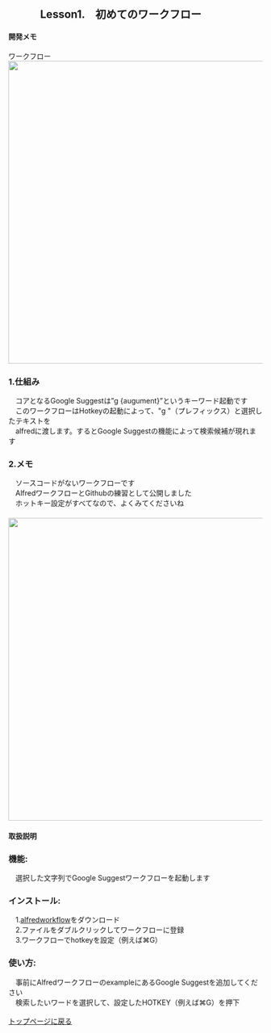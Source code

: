 
## 　　　Lesson1.　初めてのワークフロー

#### 開発メモ
ワークフロー
<br><img width="600" src="https://user-images.githubusercontent.com/40127279/126853221-7f6cee62-c8b2-487e-b77f-14cd7857ac9e.png">
### 1.仕組み
　コアとなるGoogle Suggestは”g {augument}”というキーワード起動です
<br>　このワークフローはHotkeyの起動によって、"g "（プレフィックス）と選択したテキストを
<br>　alfredに渡します。するとGoogle Suggestの機能によって検索候補が現れます
### 2.メモ
　ソースコードがないワークフローです
<br>　AlfredワークフローとGithubの練習として公開しました
<br>　ホットキー設定がすべてなので、よくみてくださいね
<br>　<img width="600" target="_self" src="https://user-images.githubusercontent.com/40127279/126853290-1d5ecd14-7565-404c-bc46-f0e6375bfd26.png">


#### 取扱説明
### 機能:
　選択した文字列でGoogle Suggestワークフローを起動します
### インストール:
　1.[alfredworkflow](https://github.com/KitanoTamotsu/googlesuggest/files/6721029/google.suggest.by.selected.text.alfredworkflow.zip)をダウンロード 
<br>　2.ファイルをダブルクリックしてワークフローに登録
<br>　3.ワークフローでhotkeyを設定（例えば⌘G）
### 使い方:
　事前にAlfredワークフローのexampleにあるGoogle Suggestを追加してください
<br>　検索したいワードを選択して、設定したHOTKEY（例えば⌘G）を押下
<br>
<br>
[トップページに戻る](https://kitanotamotsu.github.io/)



